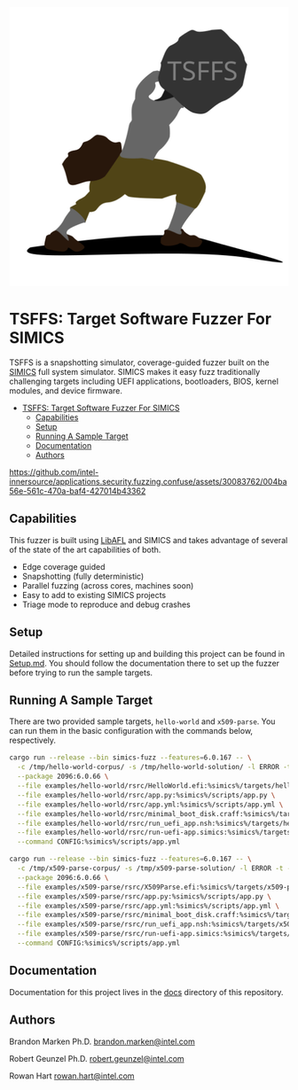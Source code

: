 <p align="center">
  <img src="docs/images/logo.png" alt="TSFFS Logo">
</p>

# TSFFS: Target Software Fuzzer For SIMICS

TSFFS is a snapshotting simulator, coverage-guided fuzzer built on the
[SIMICS](https://www.intel.com/content/www/us/en/developer/articles/tool/simics-simulator.html)
full system simulator. SIMICS makes it easy fuzz traditionally challenging targets
including UEFI applications, bootloaders, BIOS, kernel modules, and device firmware.

- [TSFFS: Target Software Fuzzer For SIMICS](#tsffs-target-software-fuzzer-for-simics)
  - [Capabilities](#capabilities)
  - [Setup](#setup)
  - [Running A Sample Target](#running-a-sample-target)
  - [Documentation](#documentation)
  - [Authors](#authors)


<https://github.com/intel-innersource/applications.security.fuzzing.confuse/assets/30083762/004ba56e-561c-470a-baf4-427014b43362>


## Capabilities

This fuzzer is built using [LibAFL](https://github.com/AFLplusplus/LibAFL) and SIMICS
and takes advantage of several of the state of the art capabilities of both.

- Edge coverage guided
- Snapshotting (fully deterministic)
- Parallel fuzzing (across cores, machines soon)
- Easy to add to existing SIMICS projects
- Triage mode to reproduce and debug crashes

## Setup

Detailed instructions for setting up and building this project can be found in
[Setup.md](./docs/Setup.md). You should follow the documentation there to set up the
fuzzer before trying to run the sample targets.

## Running A Sample Target

There are two provided sample targets, `hello-world` and `x509-parse`. You can run them
in the basic configuration with the commands below, respectively.

```sh
cargo run --release --bin simics-fuzz --features=6.0.167 -- \
  -c /tmp/hello-world-corpus/ -s /tmp/hello-world-solution/ -l ERROR -t -C 1 \
  --package 2096:6.0.66 \
  --file examples/hello-world/rsrc/HelloWorld.efi:%simics%/targets/hello-world/HelloWorld.efi \
  --file examples/hello-world/rsrc/app.py:%simics%/scripts/app.py \
  --file examples/hello-world/rsrc/app.yml:%simics%/scripts/app.yml \
  --file examples/hello-world/rsrc/minimal_boot_disk.craff:%simics%/targets/hello-world/minimal_boot_disk.craff \
  --file examples/hello-world/rsrc/run_uefi_app.nsh:%simics%/targets/hello-world/run_uefi_app.nsh \
  --file examples/hello-world/rsrc/run-uefi-app.simics:%simics%/targets/hello-world/run-uefi-app.simics \
  --command CONFIG:%simics%/scripts/app.yml
```

```sh
cargo run --release --bin simics-fuzz --features=6.0.167 -- \
  -c /tmp/x509-parse-corpus/ -s /tmp/x509-parse-solution/ -l ERROR -t -C 1 \
  --package 2096:6.0.66 \
  --file examples/x509-parse/rsrc/X509Parse.efi:%simics%/targets/x509-parse/X509Parse.efi \
  --file examples/x509-parse/rsrc/app.py:%simics%/scripts/app.py \
  --file examples/x509-parse/rsrc/app.yml:%simics%/scripts/app.yml \
  --file examples/x509-parse/rsrc/minimal_boot_disk.craff:%simics%/targets/x509-parse/minimal_boot_disk.craff \
  --file examples/x509-parse/rsrc/run_uefi_app.nsh:%simics%/targets/x509-parse/run_uefi_app.nsh \
  --file examples/x509-parse/rsrc/run-uefi-app.simics:%simics%/targets/x509-parse/run-uefi-app.simics \
  --command CONFIG:%simics%/scripts/app.yml
```

## Documentation

Documentation for this project lives in the [docs](./docs/README.md) directory of this
repository.

## Authors

Brandon Marken Ph.D.
<brandon.marken@intel.com>

Robert Geunzel Ph.D.
<robert.geunzel@intel.com>

Rowan Hart
<rowan.hart@intel.com>
